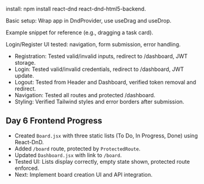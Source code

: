 install: npm install react-dnd react-dnd-html5-backend.

Basic setup: Wrap app in DndProvider, use useDrag and useDrop.

Example snippet for reference (e.g., dragging a task card).

Login/Register UI tested: navigation, form submission, error handling.

- Registration: Tested valid/invalid inputs, redirect to /dashboard, JWT storage.
- Login: Tested valid/invalid credentials, redirect to /dashboard, JWT update.
- Logout: Tested from Header and Dashboard, verified token removal and redirect.
- Navigation: Tested all routes and protected /dashboard.
- Styling: Verified Tailwind styles and error borders after submission.

## Day 6 Frontend Progress

- Created `Board.jsx` with three static lists (To Do, In Progress, Done) using React-DnD.
- Added `/board` route, protected by `ProtectedRoute`.
- Updated `Dashboard.jsx` with link to `/board`.
- Tested UI: Lists display correctly, empty state shown, protected route enforced.
- Next: Implement board creation UI and API integration.
